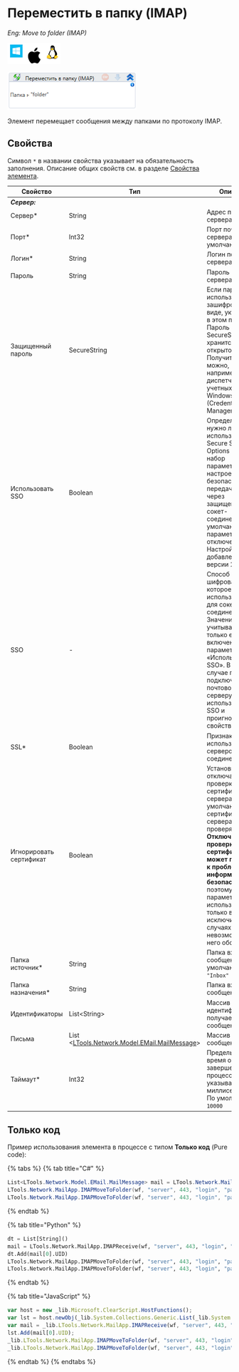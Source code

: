 # Переместить в папку (IMAP)

*Eng: Move to folder (IMAP)*

![](<../../../.gitbook/assets/image (100) (1) (1) (1) (1) (1) (1) (1) (1) (28).png>)

![](<../../../.gitbook/assets/image (427).png>)

Элемент перемещает сообщения между папками по протоколу IMAP.

## Свойства
Символ `*` в названии свойства указывает на обязательность заполнения. Описание общих свойств см. в разделе [Свойства элемента](https://docs.primo-rpa.ru/primo-rpa/primo-studio/process/elements#svoistva-elementa).

| Свойство                | Тип                                 | Описание                                                                                    |
| ----------------------- | ----------------------------------- | ------------------------------------------------------------------------------------------- |     
| _**Сервер:**_           |                                     |                            |
| Сервер\*                | String                              | Адрес почтового сервера    |
| Порт\*                  | Int32                               | Порт почтового сервера. По умолчанию `993` |
| Логин\*                 | String                              | Логин почтового сервера    |
| Пароль                  | String                              | Пароль почтового сервера   |
| Защищенный пароль       | SecureString                        | Если пароль используется в зашифрованном виде, укажите его в этом поле. Пароль в формате SecureString не хранится в открытом виде. Получить его можно, например, из диспетчера учетных данных Windows (Credential Manager)  |
| Использовать SSO        | Boolean                             | Определяет, нужно ли использовать Secure Socket Options (SSO) - набор параметров и настроек для безопасной передачи данных через защищенное сокет-соединение. По умолчанию параметр отключен. Настройка добавлена в версии 23.11  |                                                        
| SSO                     | -                                   | Способ указания шифрования, которое должно использоваться для сокет-соединения. Значение учитывается, только если включен параметр «Использовать SSO». В этом случае при подключении к почтовому серверу будет использовано SSO и проигнорировано свойство SSL |
| SSL\*                   | Boolean                             | Признак использования сервером соединения SSL  |
| Игнорировать сертификат | Boolean                             | Установка флага отключает проверку SSL-сертификата сервера. По умолчанию сертификат сервера проверяется. **Отключение проверки SSL-сертификата может привести к проблемам информационной безопасности (!)**, поэтому параметр следует использовать только в исключительных случаях, когда невозможно без него обойтись |
| Папка источник\*        | String                              | Папка входящих сообщений. По умолчанию `"Inbox"`  |
| Папка назначения\*      | String                              | Папка входящих сообщений   |
| Идентификаторы          | List\<String>                       | Массив идентификаторов получаемых сообщений |
| Письма                  | List <[LTools.Network.Model.EMail.MailMessage](datatypes/mailmessage.md)> | Массив сообщений  |
| Таймаут\*               | Int32                               | Предельное время ожидания завершения процесса, указывается в миллисекундах. По умолчанию `10000` |


## Только код

Пример использования элемента в процессе с типом **Только код** (Pure code):

{% tabs %}
{% tab title="C#" %}
```csharp
List<LTools.Network.Model.EMail.MailMessage> mail = LTools.Network.MailApp.IMAPReceive(wf, "server", 443, "login", "password", "inbox", false, true, false, null, DateTime.Now.AddDays(-2), DateTime.Now, false, false, 10000);
LTools.Network.MailApp.IMAPMoveToFolder(wf, "server", 443, "login", "password", "inbox", "outbox", new List<string>() { mail[0].UID }, false, 10000);
LTools.Network.MailApp.IMAPMoveToFolder(wf, "server", 443, "login", "password", "inbox", "outbox", mail, false, 10000);
```
{% endtab %}

{% tab title="Python" %}
```python
dt = List[String]()
mail = LTools.Network.MailApp.IMAPReceive(wf, "server", 443, "login", "password", "inbox", False, True, False, null, DateTime.Now.AddDays(-2), DateTime.Now, False, False, 10000)
dt.Add(mail[0].UID)
LTools.Network.MailApp.IMAPMoveToFolder(wf, "server", 443, "login", "password", "inbox", "outbox", dt, False, 10000)
LTools.Network.MailApp.IMAPMoveToFolder(wf, "server", 443, "login", "password", "inbox", "outbox", mail, False, 10000)
```
{% endtab %}

{% tab title="JavaScript" %}
```javascript
var host = new _lib.Microsoft.ClearScript.HostFunctions();
var lst = host.newObj(_lib.System.Collections.Generic.List(_lib.System.String));
var mail = _lib.LTools.Network.MailApp.IMAPReceive(wf, "server", 443, "login", "password", "inbox", false, true, false, null, _lib.DateTime.Now.AddDays(-2), _lib.DateTime.Now, false, false, 10000);
lst.Add(mail[0].UID);
_lib.LTools.Network.MailApp.IMAPMoveToFolder(wf, "server", 443, "login", "password", "inbox", "outbox", lst, false, 10000);
_lib.LTools.Network.MailApp.IMAPMoveToFolder(wf, "server", 443, "login", "password", "inbox", "outbox", mail, false, 10000);
```
{% endtab %}
{% endtabs %}
